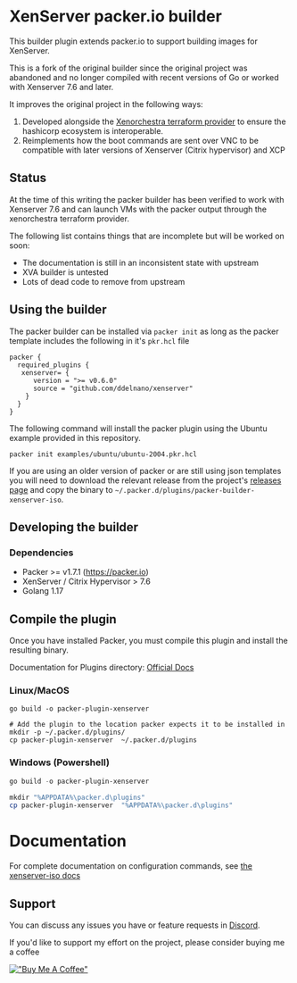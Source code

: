 # XenServer packer.io builder

This builder plugin extends packer.io to support building images for XenServer. 

This is a fork of the original builder since the original project was abandoned and no longer compiled with recent versions of Go or worked with Xenserver 7.6 and later.

It improves the original project in the following ways:
1. Developed alongside the [Xenorchestra terraform provider](https://github.com/ddelnano/terraform-provider-xenorchestra) to ensure the hashicorp ecosystem is interoperable.
2. Reimplements how the boot commands are sent over VNC to be compatible with later versions of Xenserver (Citrix hypervisor) and XCP

## Status

At the time of this writing the packer builder has been verified to work with Xenserver 7.6 and can launch VMs with the packer output through the xenorchestra terraform provider.

The following list contains things that are incomplete but will be worked on soon:

- The documentation is still in an inconsistent state with upstream
- XVA builder is untested
- Lots of dead code to remove from upstream

## Using the builder

The packer builder can be installed via `packer init` as long as the packer template includes the following in it's `pkr.hcl` file
```
packer {
  required_plugins {
   xenserver= {
      version = ">= v0.6.0"
      source = "github.com/ddelnano/xenserver"
    }
  }
}
```

The following command will install the packer plugin using the Ubuntu example provided in this repository.

```
packer init examples/ubuntu/ubuntu-2004.pkr.hcl
```

If you are using an older version of packer or are still using json templates you will need to download the relevant release from the project's [releases page](https://github.com/ddelnano/packer-builder-xenserver/releases) and copy the binary to `~/.packer.d/plugins/packer-builder-xenserver-iso`.

## Developing the builder

### Dependencies
* Packer >= v1.7.1 (https://packer.io)
* XenServer / Citrix Hypervisor > 7.6
* Golang 1.17

## Compile the plugin

Once you have installed Packer, you must compile this plugin and install the
resulting binary.

Documentation for Plugins directory: [Official Docs](https://developer.hashicorp.com/packer/docs/configure#packer-s-plugin-directory)

### Linux/MacOS

```shell
go build -o packer-plugin-xenserver

# Add the plugin to the location packer expects it to be installed in
mkdir -p ~/.packer.d/plugins/
cp packer-plugin-xenserver  ~/.packer.d/plugins
```

### Windows (Powershell)

```powershell
go build -o packer-plugin-xenserver

mkdir "%APPDATA%\packer.d\plugins"
cp packer-plugin-xenserver  "%APPDATA%\packer.d\plugins"
```

# Documentation

For complete documentation on configuration commands, see [the
xenserver-iso docs](docs/builders/iso/xenserver-iso.html.markdown)

## Support

You can discuss any issues you have or feature requests in [Discord](https://discord.gg/ZpNq8ez).

If you'd like to support my effort on the project, please consider buying me a coffee

[!["Buy Me A Coffee"](https://www.buymeacoffee.com/assets/img/custom_images/orange_img.png)](https://www.buymeacoffee.com/ddelnano)

